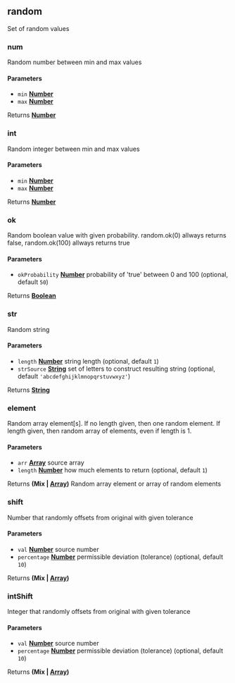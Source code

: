 <!-- Generated by documentation.js. Update this documentation by updating the source code. -->

## random

Set of random values

### num

Random number between min and max values

#### Parameters

-   `min` **[Number][1]** 
-   `max` **[Number][1]** 

Returns **[Number][1]** 

### int

Random integer between min and max values

#### Parameters

-   `min` **[Number][1]** 
-   `max` **[Number][1]** 

Returns **[Number][1]** 

### ok

Random boolean value with given probability.
 random.ok(0) allways returns false,
 random.ok(100) allways returns true

#### Parameters

-   `okProbability` **[Number][1]** probability of 'true' between 0 and 100 (optional, default `50`)

Returns **[Boolean][2]** 

### str

Random string

#### Parameters

-   `length` **[Number][1]** string length (optional, default `1`)
-   `strSource` **[String][3]** set of letters to construct resulting string (optional, default `'abcdefghijklmnopqrstuvwxyz'`)

Returns **[String][3]** 

### element

Random array element[s].
 If no length given, then one random element.
 If length given, then random array of elements, even if length is 1.

#### Parameters

-   `arr` **[Array][4]** source array
-   `length` **[Number][1]** how much elements to return (optional, default `1`)

Returns **(Mix | [Array][4])** Random array element or array of random elements

### shift

Number that randomly offsets from original with given tolerance

#### Parameters

-   `val` **[Number][1]** source number
-   `percentage` **[Number][1]** permissible deviation (tolerance) (optional, default `10`)

Returns **(Mix | [Array][4])** 

### intShift

Integer that randomly offsets from original with given tolerance

#### Parameters

-   `val` **[Number][1]** source number
-   `percentage` **[Number][1]** permissible deviation (tolerance) (optional, default `10`)

Returns **(Mix | [Array][4])** 

[1]: https://developer.mozilla.org/docs/Web/JavaScript/Reference/Global_Objects/Number

[2]: https://developer.mozilla.org/docs/Web/JavaScript/Reference/Global_Objects/Boolean

[3]: https://developer.mozilla.org/docs/Web/JavaScript/Reference/Global_Objects/String

[4]: https://developer.mozilla.org/docs/Web/JavaScript/Reference/Global_Objects/Array
